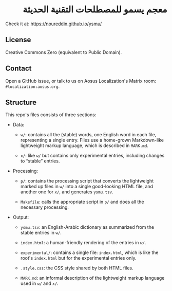 <h1 dir="rtl">معجم يسمو للمصطلحات التقنية الحديثة</h1>

Check it at: https://noureddin.github.io/ysmu/

## License

Creative Commons Zero (equivalent to Public Domain).

## Contact

Open a GitHub issue, or talk to us on Aosus Localization's Matrix room: `#localization:aosus.org`.

## Structure

This repo's files consists of three sections:

- Data:

    - `w/`: contains all the (stable) words, one English word in each file, representing a single entry. Files use a home-grown Markdown-like lightweight markup language, which is described in `MARK.md`.

    - `x/`: like `w/` but contains only experimental entries, including changes to “stable” entries.

- Processing:

    - `p/`: contains the processing script that converts the lightweight marked up files in `w/` into a single good-looking HTML file, and another one for `x/`, and generates `ysmu.tsv`.

    - `Makefile`: calls the appropriate script in `p/` and does all the necessary processing.

- Output:

    - `ysmu.tsv`: an English-Arabic dictionary as summarized from the stable entries in `w/`.

    - `index.html`: a human-friendly rendering of the entries in `w/`.

    - `experimental/`: contains a single file: `index.html`, which is like the root's `index.html` but for the experimental entries only.

    - `.style.css`: the CSS style shared by both HTML files.

    - `MARK.md`: an informal description of the lightweight markup language used in `w/` and `x/`.
